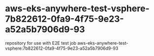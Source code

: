 # aws-eks-anywhere-test-vsphere-7b822612-0fa9-4f75-9e23-a52a5b7906d9-93
repository for use with E2E test job aws-eks-anywhere-test-vsphere:7b822612-0fa9-4f75-9e23-a52a5b7906d9-93
